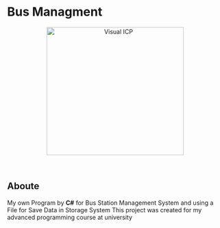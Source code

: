 # Bus Managment
<p align="center"><img src="/BusManagment/Output/Bus1.png" alt="Visual ICP" width=320 height=300/></p>
<br>

## Aboute

My own Program by <strong>C#</strong> for Bus Station Management System and using a File for Save Data in Storage System
This project was created for my advanced programming course at university
